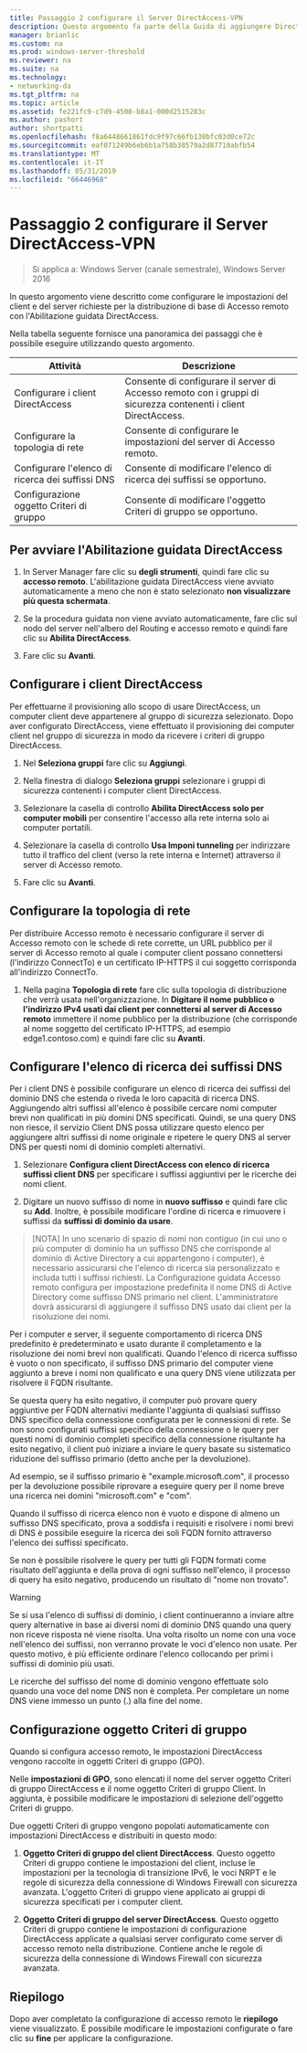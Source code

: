 ```yaml
---
title: Passaggio 2 configurare il Server DirectAccess-VPN
description: Questo argomento fa parte della Guida di aggiungere DirectAccess a una distribuzione di accesso remoto esistente (VPN) per Windows Server 2016
manager: brianlic
ms.custom: na
ms.prod: windows-server-threshold
ms.reviewer: na
ms.suite: na
ms.technology:
- networking-da
ms.tgt_pltfrm: na
ms.topic: article
ms.assetid: fe221fc9-c7d9-4508-b8a1-000d2515283c
ms.author: pashort
author: shortpatti
ms.openlocfilehash: f8a6448661861fdc9f97c66fb130bfc03d0ce72c
ms.sourcegitcommit: eaf071249b6eb6b1a758b38579a2d87710abfb54
ms.translationtype: MT
ms.contentlocale: it-IT
ms.lasthandoff: 05/31/2019
ms.locfileid: "66446968"
---
```

#  <a name="step-2-configure-the-directaccess-vpn-server"></a>Passaggio 2 configurare il Server DirectAccess-VPN

>Si applica a: Windows Server (canale semestrale), Windows Server 2016

In questo argomento viene descritto come configurare le impostazioni del client e del server richieste per la distribuzione di base di Accesso remoto con l'Abilitazione guidata DirectAccess.

Nella tabella seguente fornisce una panoramica dei passaggi che è possibile eseguire utilizzando questo argomento.

|Attività       |Descrizione|
|-----------|-----------|
|Configurare i client DirectAccess|Consente di configurare il server di Accesso remoto con i gruppi di sicurezza contenenti i client DirectAccess.|
|Configurare la topologia di rete|Consente di configurare le impostazioni del server di Accesso remoto.|
|Configurare l'elenco di ricerca dei suffissi DNS|Consente di modificare l'elenco di ricerca dei suffissi se opportuno.|
|Configurazione oggetto Criteri di gruppo|Consente di modificare l'oggetto Criteri di gruppo se opportuno.|

## <a name="to-start-the-enable-directacces-wizard"></a>Per avviare l'Abilitazione guidata DirectAccess

1. In Server Manager fare clic su **degli strumenti**, quindi fare clic su **accesso remoto**. L'abilitazione guidata DirectAccess viene avviato automaticamente a meno che non è stato selezionato **non visualizzare più questa schermata**. 

2. Se la procedura guidata non viene avviato automaticamente, fare clic sul nodo del server nell'albero del Routing e accesso remoto e quindi fare clic su **Abilita DirectAccess**.

3. Fare clic su **Avanti**.

## <a name="configure-directaccess-clients"></a>Configurare i client DirectAccess

Per effettuarne il provisioning allo scopo di usare DirectAccess, un computer client deve appartenere al gruppo di sicurezza selezionato. Dopo aver configurato DirectAccess, viene effettuato il provisioning dei computer client nel gruppo di sicurezza in modo da ricevere i criteri di gruppo DirectAccess.

1. Nel **Seleziona gruppi** fare clic su **Aggiungi**.

2. Nella finestra di dialogo **Seleziona gruppi** selezionare i gruppi di sicurezza contenenti i computer client DirectAccess.

3. Selezionare la casella di controllo **Abilita DirectAccess solo per computer mobili** per consentire l'accesso alla rete interna solo ai computer portatili.

4. Selezionare la casella di controllo **Usa Imponi tunneling** per indirizzare tutto il traffico del client (verso la rete interna e Internet) attraverso il server di Accesso remoto.

5. Fare clic su **Avanti**.

## <a name="configure-the-network-topology"></a>Configurare la topologia di rete

Per distribuire Accesso remoto è necessario configurare il server di Accesso remoto con le schede di rete corrette, un URL pubblico per il server di Accesso remoto al quale i computer client possano connettersi (l'indirizzo ConnectTo) e un certificato IP-HTTPS il cui soggetto corrisponda all'indirizzo ConnectTo.

1. Nella pagina **Topologia di rete** fare clic sulla topologia di distribuzione che verrà usata nell'organizzazione. In **Digitare il nome pubblico o l'indirizzo IPv4 usati dai client per connettersi al server di Accesso remoto** immettere il nome pubblico per la distribuzione (che corrisponde al nome soggetto del certificato IP-HTTPS, ad esempio edge1.contoso.com) e quindi fare clic su **Avanti**.

## <a name="configure-the-dns-suffix-search-list"></a>Configurare l'elenco di ricerca dei suffissi DNS

Per i client DNS è possibile configurare un elenco di ricerca dei suffissi del dominio DNS che estenda o riveda le loro capacità di ricerca DNS. Aggiungendo altri suffissi all'elenco è possibile cercare nomi computer brevi non qualificati in più domini DNS specificati. Quindi, se una query DNS non riesce, il servizio Client DNS possa utilizzare questo elenco per aggiungere altri suffissi di nome originale e ripetere le query DNS al server DNS per questi nomi di dominio completi alternativi.

1. Selezionare **Configura client DirectAccess con elenco di ricerca suffissi client DNS** per specificare i suffissi aggiuntivi per le ricerche dei nomi client.

2. Digitare un nuovo suffisso di nome in **nuovo suffisso** e quindi fare clic su **Add**. Inoltre, è possibile modificare l'ordine di ricerca e rimuovere i suffissi da **suffissi di dominio da usare**.

>[NOTA] In uno scenario di spazio di nomi non contiguo \(in cui uno o più computer di dominio ha un suffisso DNS che corrisponde al dominio di Active Directory a cui appartengono i computer\), è necessario assicurarsi che l'elenco di ricerca sia personalizzato e includa tutti i suffissi richiesti. La Configurazione guidata Accesso remoto configura per impostazione predefinita il nome DNS di Active Directory come suffisso DNS primario nel client. L'amministratore dovrà assicurarsi di aggiungere il suffisso DNS usato dai client per la risoluzione dei nomi.

Per i computer e server, il seguente comportamento di ricerca DNS predefinito è predeterminato e usato durante il completamento e la risoluzione dei nomi brevi non qualificati. Quando l'elenco di ricerca suffisso è vuoto o non specificato, il suffisso DNS primario del computer viene aggiunto a breve i nomi non qualificato e una query DNS viene utilizzata per risolvere il FQDN risultante. 

Se questa query ha esito negativo, il computer può provare query aggiuntive per FQDN alternativi mediante l'aggiunta di qualsiasi suffisso DNS specifico della connessione configurata per le connessioni di rete. Se non sono configurati suffissi specifico della connessione o le query per questi nomi di dominio completi specifico della connessione risultante ha esito negativo, il client può iniziare a inviare le query basate su sistematico riduzione del suffisso primario (detto anche per la devoluzione).

Ad esempio, se il suffisso primario è "example.microsoft.com", il processo per la devoluzione possibile riprovare a eseguire query per il nome breve una ricerca nei domini "microsoft.com" e "com".

Quando il suffisso di ricerca elenco non è vuoto e dispone di almeno un suffisso DNS specificato, prova a soddisfa i requisiti e risolvere i nomi brevi di DNS è possibile eseguire la ricerca dei soli FQDN fornito attraverso l'elenco dei suffissi specificato. 

Se non è possibile risolvere le query per tutti gli FQDN formati come risultato dell'aggiunta e della prova di ogni suffisso nell'elenco, il processo di query ha esito negativo, producendo un risultato di "nome non trovato". 

> [!WARNING]
> Se si usa l'elenco di suffissi di dominio, i client continueranno a inviare altre query alternative in base ai diversi nomi di dominio DNS quando una query non riceve risposta né viene risolta. Una volta risolto un nome con una voce nell'elenco dei suffissi, non verranno provate le voci d'elenco non usate. Per questo motivo, è più efficiente ordinare l'elenco collocando per primi i suffissi di dominio più usati.
> 
> Le ricerche del suffisso del nome di dominio vengono effettuate solo quando una voce del nome DNS non è completa. Per completare un nome DNS viene immesso un punto (.) alla fine del nome.

## <a name="gpo-configuration"></a>Configurazione oggetto Criteri di gruppo

Quando si configura accesso remoto, le impostazioni DirectAccess vengono raccolte in oggetti Criteri di gruppo (GPO). 

Nelle **impostazioni di GPO**, sono elencati il nome del server oggetto Criteri di gruppo DirectAccess e il nome oggetto Criteri di gruppo Client. In aggiunta, è possibile modificare le impostazioni di selezione dell'oggetto Criteri di gruppo.

Due oggetti Criteri di gruppo vengono popolati automaticamente con impostazioni DirectAccess e distribuiti in questo modo:

1. **Oggetto Criteri di gruppo del client DirectAccess**. Questo oggetto Criteri di gruppo contiene le impostazioni del client, incluse le impostazioni per la tecnologia di transizione IPv6, le voci NRPT e le regole di sicurezza della connessione di Windows Firewall con sicurezza avanzata. L'oggetto Criteri di gruppo viene applicato ai gruppi di sicurezza specificati per i computer client.

2. **Oggetto Criteri di gruppo del server DirectAccess**. Questo oggetto Criteri di gruppo contiene le impostazioni di configurazione DirectAccess applicate a qualsiasi server configurato come server di accesso remoto nella distribuzione. Contiene anche le regole di sicurezza della connessione di Windows Firewall con sicurezza avanzata.

## <a name="summary"></a>Riepilogo

Dopo aver completato la configurazione di accesso remoto le **riepilogo** viene visualizzato. È possibile modificare le impostazioni configurate o fare clic su **fine** per applicare la configurazione.
